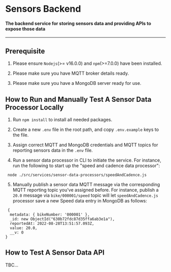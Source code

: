 # Sensors Backend

#### The backend service for storing sensors data and providing APIs to expose those data

---

## Prerequisite

1. Please ensure `Nodejs`(>= v16.0.0) and `npm`(>=7.0.0) have been installed.

2. Please make sure you have MQTT broker details ready.

3. Please make sure you have a MongoDB server ready for use.

## How to Run and Manually Test A Sensor Data Processor Locally

1. Run `npm install` to install all needed packages.

2. Create a new `.env` file in the root path, and copy `.env.example` keys to the file.

3. Assign correct MQTT and MongoDB credentials and MQTT topics for reporting sensors data in the `.env` file.

4. Run a sensor data processor in CLI to initiate the service. For instance, run the following to start up the "speed and cadence data processor":

```
 node ./src/services/sensor-data-processors/speedAndCadence.js
```

5. Manually publish a sensor data MQTT message via the corresponding MQTT reporting topic you've assigned before. For instance, publish a `20.0` message via `bike/000001/speed` topic will let `speedAndCadence.js` processor save a new Speed data entry in MongoDB as follows:

```
 {
  metadata: { bikeNumber: '000001' },
  _id: new ObjectId("630b72fdc87d35ffa6ab3e1a"),
  reportedAt: 2022-08-28T13:51:57.093Z,
  value: 20.0,
  __v: 0
}
```

## How to Test A Sensor Data API

TBC...
